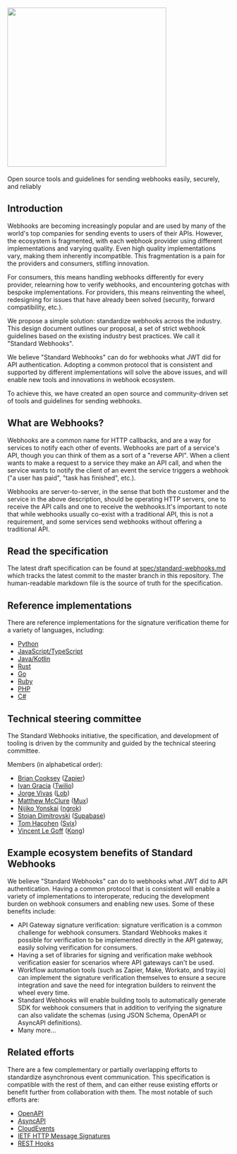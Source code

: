 <h1>
    <a style="text-decoration: none" href="https://www.standardwebhooks.com">
      <img width="360" src="./assets/brand.svg" />
    </a>
</h1>

Open source tools and guidelines for sending webhooks easily, securely, and reliably

## Introduction

Webhooks are becoming increasingly popular and are used by many of the world's top companies for sending events to users of their APIs. However, the ecosystem is fragmented, with each webhook provider using different implementations and varying quality. Even high quality implementations vary, making them inherently incompatible. This fragmentation is a pain for the providers and consumers, stifling innovation.

For consumers, this means handling webhooks differently for every provider, relearning how to verify webhooks, and encountering gotchas with bespoke implementations. For providers, this means reinventing the wheel, redesigning for issues that have already been solved (security, forward compatibility, etc.). 

We propose a simple solution: standardize webhooks across the industry. This design document outlines our proposal, a set of strict webhook guidelines based on the existing industry best practices. We call it "Standard Webhooks".

We believe "Standard Webhooks" can do for webhooks what JWT did for API authentication. Adopting a common protocol that is consistent and supported by different implementations will solve the above issues, and will enable new tools and innovations in webhook ecosystem.

To achieve this, we have created an open source and community-driven set of tools and guidelines for sending webhooks. 

## What are Webhooks?

Webhooks are a common name for HTTP callbacks, and are a way for services to notify each other of events. Webhooks are part of a service's API, though you can think of them as a sort of a "reverse API". When a client wants to make a request to a service they make an API call, and when the service wants to notify the client of an event the service triggers a webhook ("a user has paid", "task has finished", etc.).

Webhooks are server-to-server, in the sense that both the customer and the service in the above description, should be operating HTTP servers, one to receive the API calls and one to receive the webhooks.It's important to note that while webhooks usually co-exist with a traditional API, this is not a requirement, and some services send webhooks without offering a traditional API.

## Read the specification

The latest draft specification can be found at [spec/standard-webhooks.md](./spec/standard-webhooks.md) which tracks the latest commit to the master branch in this repository.
The human-readable markdown file is the source of truth for the specification.

## Reference implementations

There are reference implementations for the signature verification theme for a variety of languages, including:

- [Python](https://github.com/standard-webhooks/standard-webhooks/tree/main/libraries/python)
- [JavaScript/TypeScript](https://github.com/standard-webhooks/standard-webhooks/tree/main/libraries/javascript)
- [Java/Kotlin](https://github.com/standard-webhooks/standard-webhooks/tree/main/libraries/java)
- [Rust](https://github.com/standard-webhooks/standard-webhooks/tree/main/libraries/rust)
- [Go](https://github.com/standard-webhooks/standard-webhooks/tree/main/libraries/go)
- [Ruby](https://github.com/standard-webhooks/standard-webhooks/tree/main/libraries/ruby)
- [PHP](https://github.com/standard-webhooks/standard-webhooks/tree/main/libraries/php)
- [C#](https://github.com/standard-webhooks/standard-webhooks/tree/main/libraries/csharp)


## Technical steering committee

The Standard Webhooks initiative, the specification, and development of tooling is driven by the community and guided by the technical steering committee.

Members (in alphabetical order):

* [Brian Cooksey](https://github.com/bcooksey) ([Zapier](https://zapier.com/))
* [Ivan Gracia](https://github.com/igracia) ([Twilio](https://twilio.com/))
* [Jorge Vivas](https://github.com/jorgelob) ([Lob](https://lob.com))
* [Matthew McClure](https://github.com/mmcc) ([Mux](https://mux.com))
* [Nijiko Yonskai](https://github.com/nijikokun) ([ngrok](https://ngrok.com))
* [Stojan Dimitrovski](https://github.com/hf) ([Supabase](https://supabase.com))
* [Tom Hacohen](https://github.com/tasn/) ([Svix](https://www.svix.com))
* [Vincent Le Goff](https://github.com/zekth) ([Kong](https://konghq.com))

## Example ecosystem benefits of Standard Webhooks

We believe "Standard Webhooks" can do to webhooks what JWT did to API authentication. Having a common protocol that is consistent will enable a variety of implementations to interoperate, reducing the development burden on webhook consumers and enabling new uses. Some of these benefits include:

- API Gateway signature verification: signature verification is a common challenge for webhook consumers. Standard Webhooks makes it possible for verification to be implemented directly in the API gateway, easily solving verification for consumers.
- Having a set of libraries for signing and verification make webhook verification easier for scenarios where API gateways can't be used.
- Workflow automation tools (such as Zapier, Make, Workato, and tray.io) can implement the signature verification themselves to ensure a secure integration and save the need for integration builders to reinvent the wheel every time.
- Standard Webhooks will enable building tools to automatically generate SDK for webhook consumers that in addition to verifying the signature can also validate the schemas (using JSON Schema, OpenAPI or AsyncAPI definitions).
- Many more...


## Related efforts

There are a few complementary or partially overlapping efforts to standardize asynchronous event communication. This specification is compatible with the rest of them, and can either reuse existing efforts or benefit further from collaboration with them. The most notable of such efforts are:

- [OpenAPI](https://www.openapis.org/)
- [AsyncAPI](https://www.asyncapi.com/)
- [CloudEvents](https://cloudevents.io/)
- [IETF HTTP Message Signatures](https://httpwg.org/http-extensions/draft-ietf-httpbis-message-signatures.html)
- [REST Hooks](http://resthooks.org/)
